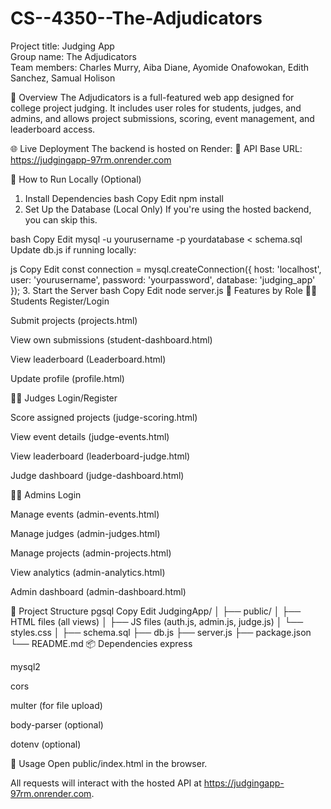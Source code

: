 # CS--4350--The-Adjudicators

Project title: Judging App  
Group name: The Adjudicators  
Team members: Charles Murry, Aiba Diane, Ayomide Onafowokan, Edith Sanchez, Samual Holison  

📌 Overview
The Adjudicators is a full-featured web app designed for college project judging. It includes user roles for students, judges, and admins, and allows project submissions, scoring, event management, and leaderboard access.

🌐 Live Deployment
The backend is hosted on Render:
🔗 API Base URL: https://judgingapp-97rm.onrender.com

🚀 How to Run Locally (Optional)
1. Install Dependencies
bash
Copy
Edit
npm install
2. Set Up the Database (Local Only)
If you're using the hosted backend, you can skip this.

bash
Copy
Edit
mysql -u yourusername -p yourdatabase < schema.sql
Update db.js if running locally:

js
Copy
Edit
const connection = mysql.createConnection({
  host: 'localhost',
  user: 'yourusername',
  password: 'yourpassword',
  database: 'judging_app'
});
3. Start the Server
bash
Copy
Edit
node server.js
🔑 Features by Role
👨‍🎓 Students
Register/Login

Submit projects (projects.html)

View own submissions (student-dashboard.html)

View leaderboard (Leaderboard.html)

Update profile (profile.html)

👨‍⚖️ Judges
Login/Register

Score assigned projects (judge-scoring.html)

View event details (judge-events.html)

View leaderboard (leaderboard-judge.html)

Judge dashboard (judge-dashboard.html)

👩‍💼 Admins
Login

Manage events (admin-events.html)

Manage judges (admin-judges.html)

Manage projects (admin-projects.html)

View analytics (admin-analytics.html)

Admin dashboard (admin-dashboard.html)

📂 Project Structure
pgsql
Copy
Edit
JudgingApp/
│
├── public/
│   ├── HTML files (all views)
│   ├── JS files (auth.js, admin.js, judge.js)
│   └── styles.css
│
├── schema.sql
├── db.js
├── server.js
├── package.json
└── README.md
📦 Dependencies
express

mysql2

cors

multer (for file upload)

body-parser (optional)

dotenv (optional)

📝 Usage
Open public/index.html in the browser.

All requests will interact with the hosted API at https://judgingapp-97rm.onrender.com.
